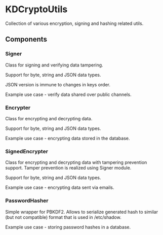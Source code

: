 KDCryptoUtils
=====

Collection of various encryption, signing and hashing related utils.

## Components

### Signer

Class for signing and verifying data tampering.

Support for byte, string and JSON data types.

JSON version is immune to changes in keys order.

Example use case - verify data shared over public channels.

### Encrypter

Class for encrypting and decrypting data.

Support for byte, string and JSON data types.

Example use case - encrypting data stored in the database.

### SignedEncrypter

Class for encrypting and decrypting data with tampering prevention support.
Tamper prevention is realized using Signer module.

Support for byte, string and JSON data types.

Example use case - encrypting data sent via emails.

### PasswordHasher

Simple wrapper for PBKDF2. Allows to serialize generated hash to similar (but not compatible) format 
that is used in /etc/shadow.

Example use case - storing password hashes in a database.